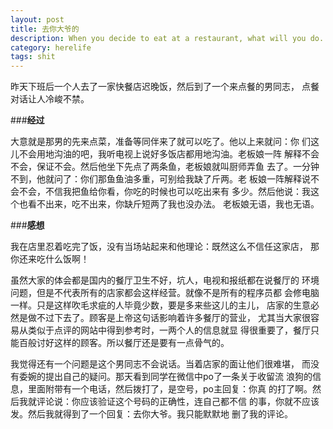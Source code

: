 ```yaml
---
layout: post
title: 去你大爷的
description: When you decide to eat at a restaurant, what will you do. 
category: herelife
tags: shit
---
```


昨天下班后一个人去了一家快餐店迟晚饭，然后到了一个来点餐的男同志，
点餐对话让人冷峻不禁。

###**经过**

大意就是那男的先来点菜，准备等同伴来了就可以吃了。他以上来就问：你
们这儿不会用地沟油的吧，我听电视上说好多饭店都用地沟油。老板娘一阵
解释不会不会，保证不会。然后他坐下先点了两条鱼，老板娘就叫厨师弄鱼
去了。一分钟不到，他就问了：你们那鱼鱼油多重，可别给我缺了斤两。老
板娘一阵解释说不会不会，不信我把鱼给你看，你吃的时候也可以吃出来有
多少。然后他说：我这个也看不出来，吃不出来，你缺斤短两了我也没办法。
老板娘无语，我也无语。

###**感想**

我在店里忍着吃完了饭，没有当场站起来和他理论：既然这么不信任这家店，
那你还来吃什么饭啊！

虽然大家的体会都是国内的餐厅卫生不好，坑人，电视和报纸都在说餐厅的
环境问题，但是不代表所有的店家都会这样经营。就像不是所有的程序员都
会修电脑一样。只是这样吹毛求疵的人毕竟少数，要是多来些这儿的主儿，
店家的生意必然是做不过下去了。顾客是上帝这句话影响着许多餐厅的营业，
尤其当大家很容易从类似于点评的网站中得到参考时，一两个人的信息就显
得很重要了，餐厅只能百般讨好这样的顾客。所以餐厅还是要有一点骨气的。

我觉得还有一个问题是这个男同志不会说话。当着店家的面让他们很难堪，
而没有委婉的提出自己的疑问。那天看到同学在微信中po了一条关于收留流
浪狗的信息，里面附带有一个电话，然后拨打了，是空号，po主回复：你真
的打了啊。然后我就评论说：你应该验证这个号码的正确性，连自己都不信
的事，你就不应该发。然后我就得到了一个回复：去你大爷。我只能默默地
删了我的评论。


